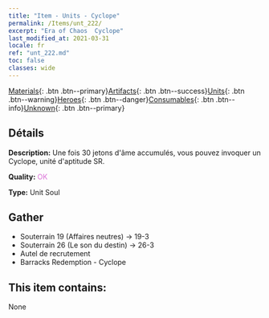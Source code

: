 ```yaml
---
title: "Item - Units - Cyclope"
permalink: /Items/unt_222/
excerpt: "Era of Chaos  Cyclope"
last_modified_at: 2021-03-31
locale: fr
ref: "unt_222.md"
toc: false
classes: wide
---
```

 [Materials](/fr/Items/){: .btn .btn--primary}[Artifacts](/fr/Items/Artifacts/){: .btn .btn--success}[Units](/fr/Items/Units/){: .btn .btn--warning}[Heroes](/fr/Items/Heroes/){: .btn .btn--danger}[Consumables](/fr/Items/Consumables/){: .btn .btn--info}[Unknown](/fr/Items/Unknown/){: .btn .btn--primary}

## Détails
 **Description:** Une fois 30 jetons d'âme accumulés, vous pouvez invoquer un Cyclope, unité d'aptitude SR.

 **Quality:** <span style="color: #DA70D6">OK</span>

 **Type:** Unit Soul

## Gather

*    Souterrain 19 (Affaires neutres) -> 19-3 
*    Souterrain 26 (Le son du destin) -> 26-3 
*    Autel de recrutement 
*    Barracks Redemption - Cyclope 

## This item contains:

  None

